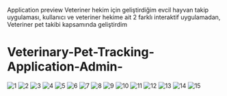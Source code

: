 Application preview
Veteriner hekim için geliştirdiğim evcil hayvan takip uygulaması, kullanıcı ve veteriner hekime ait 2 farklı interaktif uygulamadan, Veteriner pet takibi kapsamında geliştirdim


# Veterinary-Pet-Tracking-Application-Admin-
![1](https://user-images.githubusercontent.com/59068120/109842450-26d08500-7c5b-11eb-9275-d8f73d04ed35.JPG)
![2](https://user-images.githubusercontent.com/59068120/109842453-2801b200-7c5b-11eb-98ff-8e0bed2604b2.JPG)
![3](https://user-images.githubusercontent.com/59068120/109842454-2801b200-7c5b-11eb-8fa5-0463c69e22de.JPG)
![4](https://user-images.githubusercontent.com/59068120/109842455-2801b200-7c5b-11eb-8e1c-c0487015dbaa.JPG)
![5](https://user-images.githubusercontent.com/59068120/109842459-289a4880-7c5b-11eb-8f42-f1a30b719863.JPG)
![6](https://user-images.githubusercontent.com/59068120/109842462-2932df00-7c5b-11eb-8200-29cefb47b1c2.JPG)
![7](https://user-images.githubusercontent.com/59068120/109842465-2932df00-7c5b-11eb-840f-b1e1c8a2cf12.JPG)
![8](https://user-images.githubusercontent.com/59068120/109842470-2932df00-7c5b-11eb-9883-146d22a0aa23.JPG)
![9](https://user-images.githubusercontent.com/59068120/109842476-29cb7580-7c5b-11eb-9d93-ff74cf27e1b2.JPG)
![10](https://user-images.githubusercontent.com/59068120/109842478-29cb7580-7c5b-11eb-9328-5baf7eb3ff04.JPG)
![11](https://user-images.githubusercontent.com/59068120/109842479-2a640c00-7c5b-11eb-8897-0b624a15715c.JPG)
![12](https://user-images.githubusercontent.com/59068120/109842480-2a640c00-7c5b-11eb-9b5b-eba88b5c74e3.JPG)
![13](https://user-images.githubusercontent.com/59068120/109842481-2afca280-7c5b-11eb-9206-4ebf13bcdfcf.JPG)
![14](https://user-images.githubusercontent.com/59068120/109842483-2afca280-7c5b-11eb-8735-5342c99a7579.JPG)
![15](https://user-images.githubusercontent.com/59068120/109842486-2b953900-7c5b-11eb-923b-6fa3142bd7a6.JPG)

